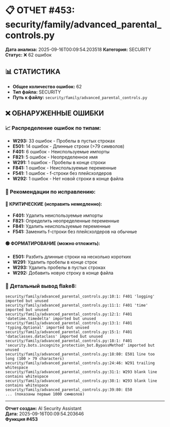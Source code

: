 # 📋 ОТЧЕТ #453: security/family/advanced_parental_controls.py

**Дата анализа:** 2025-09-16T00:09:54.203518
**Категория:** SECURITY
**Статус:** ❌ 62 ошибок

## 📊 СТАТИСТИКА

- **Общее количество ошибок:** 62
- **Тип файла:** SECURITY
- **Путь к файлу:** `security/family/advanced_parental_controls.py`

## ❌ ОБНАРУЖЕННЫЕ ОШИБКИ

### 📈 Распределение ошибок по типам:

- **W293:** 33 ошибок - Пробелы в пустых строках
- **E501:** 14 ошибок - Длинные строки (>79 символов)
- **F401:** 6 ошибок - Неиспользуемые импорты
- **F821:** 5 ошибок - Неопределенное имя
- **W291:** 1 ошибок - Пробелы в конце строки
- **F841:** 1 ошибок - Неиспользуемые переменные
- **F541:** 1 ошибок - f-строки без плейсхолдеров
- **W292:** 1 ошибок - Нет новой строки в конце файла

### 🎯 Рекомендации по исправлению:

#### 🔴 КРИТИЧЕСКИЕ (исправить немедленно):
- **F401:** Удалить неиспользуемые импорты
- **F821:** Определить неопределенные переменные
- **F841:** Удалить неиспользуемые переменные
- **F541:** Заменить f-строки без плейсхолдеров на обычные

#### 🟢 ФОРМАТИРОВАНИЕ (можно отложить):
- **E501:** Разбить длинные строки на несколько коротких
- **W291:** Удалить пробелы в конце строк
- **W293:** Удалить пробелы в пустых строках
- **W292:** Добавить новую строку в конце файла

### 📝 Детальный вывод flake8:

```
security/family/advanced_parental_controls.py:10:1: F401 'logging' imported but unused
security/family/advanced_parental_controls.py:11:1: F401 'time' imported but unused
security/family/advanced_parental_controls.py:12:1: F401 'datetime.timedelta' imported but unused
security/family/advanced_parental_controls.py:13:1: F401 'typing.Optional' imported but unused
security/family/advanced_parental_controls.py:15:1: F401 'dataclasses.dataclass' imported but unused
security/family/advanced_parental_controls.py:18:1: F401 'security.bots.incognito_protection_bot.BypassMethod' imported but unused
security/family/advanced_parental_controls.py:18:80: E501 line too long (100 > 79 characters)
security/family/advanced_parental_controls.py:24:46: W291 trailing whitespace
security/family/advanced_parental_controls.py:31:1: W293 blank line contains whitespace
security/family/advanced_parental_controls.py:38:1: W293 blank line contains whitespace
security/family/advanced_parental_controls.py:39:80: E50
... (показаны первые 1000 символов)
```

---
**Отчет создан:** AI Security Assistant  
**Дата:** 2025-09-16T00:09:54.203646  
**Функция #453**
